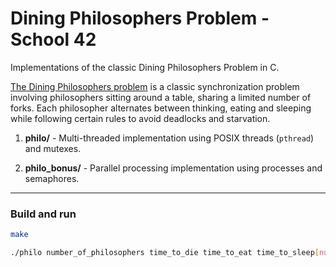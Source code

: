 #  Dining Philosophers Problem - School 42

Implementations of the classic Dining Philosophers Problem in C.

[The Dining Philosophers problem](https://en.wikipedia.org/wiki/Dining_philosophers_problem) is a classic synchronization problem involving philosophers sitting around a table, sharing a limited number of forks. Each philosopher alternates between thinking, eating and sleeping while following certain rules to avoid deadlocks and starvation.

1. **philo/** - Multi-threaded implementation using POSIX threads (`pthread`) and mutexes.

2. **philo_bonus/** - Parallel processing implementation using processes and semaphores.

---

### Build and run

```bash
make

./philo number_of_philosophers time_to_die time_to_eat time_to_sleep[number_of_times_each_philosopher_must_eat]
```
